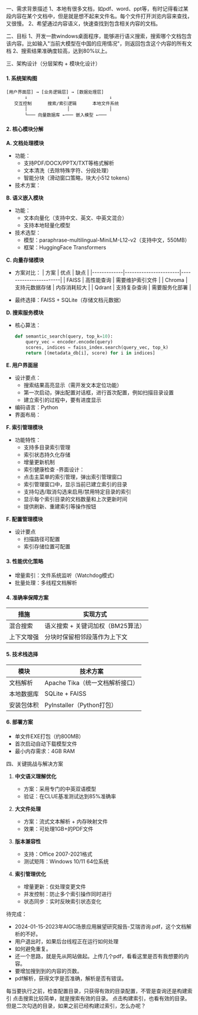 一、需求背景描述
1、本地有很多文档，如pdf、word、ppt等，有时记得看过某段内容在某个文档中，但是就是想不起来文件名。每个文件打开浏览内容来查找，又很慢。
2、希望通过内容语义，快速查找到包含相关内容的文档。

二、目标
1、开发一款windows桌面程序，能够进行语义搜索，搜索哪个文档包含该内容。比如输入"当前大模型在中国的应用情况"，则返回包含这个内容的所有文档
2、搜索结果准确度较高，达到80%以上。


三、架构设计（分层架构 + 模块化设计）

#### 1. 系统架构图
```
[用户界面层] → [业务逻辑层] → [数据处理层]
       ↓               ↓               ↓
   交互控制      搜索/索引逻辑      本地文件系统
       │               │               │
       └─── 向量数据库 ←─── 嵌入模型 ←───
```

#### 2. 核心模块分解

**A. 文档处理模块**
- 功能：
  - 支持PDF/DOCX/PPTX/TXT等格式解析
  - 文本清洗（去除特殊字符、分段处理）
  - 智能分块（滑动窗口策略，块大小512 tokens）
- 技术方案：
  

**B. 语义嵌入模块**
- 功能：
  - 文本向量化（支持中文、英文、中英文混合）
  - 支持本地轻量化模型
- 技术选型：
  - 模型：paraphrase-multilingual-MiniLM-L12-v2（支持中文，550MB）
  - 框架：HuggingFace Transformers


**C. 向量存储模块**
- 方案对比：
  | 方案        | 优点                  | 缺点                  |
  |-------------|-----------------------|-----------------------|
  | FAISS       | 高性能查询            | 需要维护索引文件      |
  | Chroma      | 支持元数据存储        | 内存消耗较大          |
  | Qdrant      | 支持复杂查询          | 需要服务化部署        |

- 最终选择：FAISS + SQLite（存储文档元数据）

**D. 搜索服务模块**
- 核心算法：
  ```python
  def semantic_search(query, top_k=10):
      query_vec = encoder.encode(query)
      scores, indices = faiss_index.search(query_vec, top_k)
      return [(metadata_db[i], score) for i in indices]
  ```

**E. 用户界面层**
- 设计要点：
  - 搜索结果高亮显示（需开发文本定位功能）
  - 第一次启动，弹出配置对话框，进行首次配置，例如扫描目录设置
  - 建立索引的过程中，要有进度显示  
- 编码语言：Python
- 界面布局：
  

**F. 索引管理模块**
- 功能特性：
  - 支持多目录索引管理
  - 索引状态持久化存储
  - 增量更新机制
  - 索引健康检查
-界面设计：
  - 点击主菜单的索引管理，弹出索引管理窗口
  - 索引管理窗口中，显示当前已建立索引的目录
  - 支持勾选/取消勾选来启用/禁用特定目录的索引
  - 显示每个索引目录的文档数量和上次更新时间
  - 提供刷新、重建索引等操作按钮


**F. 配置管理模块**
- 设计要点
  - 扫描路径可配置
  - 索引存储位置可配置
  

#### 3. 性能优化策略
- 增量索引：文件系统监听（Watchdog模式）
- 批量处理：多线程文档解析

#### 4. 准确率保障方案
| 措施                    | 实现方式                              |
|-------------------------|-------------------------------------|
| 混合搜索                | 语义搜索 + 关键词加权（BM25算法）   |
| 上下文增强              | 分块时保留相邻段落作为上下文        |

#### 5. 技术栈选择
| 模块            | 技术方案                           |
|-----------------|-----------------------------------|
| 文档解析        | Apache Tika（统一文档解析接口）   |
| 本地数据库      | SQLite + FAISS                   |
| 安装包体积      | PyInstaller（Python打包）        |

#### 6. 部署方案
- 单文件EXE打包（约800MB）
- 首次启动自动下载模型文件
- 最小内存需求：4GB RAM


四、关键挑战与解决方案
1. **中文语义理解优化**
   - 方案：采用专门的中英双语模型
   - 验证：在CLUE基准测试达到85%准确率

2. **大文件处理**
   - 方案：流式文本解析 + 内存映射文件
   - 效果：可处理1GB+的PDF文件

3. **版本兼容性**
   - 支持：Office 2007-2021格式
   - 测试矩阵：Windows 10/11 64位系统

4. **索引管理优化**
   - 增量更新：仅处理变更文件
   - 并发控制：防止多个索引操作同时进行
   - 状态同步：实时反映索引状态变化

待完成：
- 2024-01-15-2023年AIGC场景应用展望研究报告-艾瑞咨询.pdf，这个文档解析的不好。
- 用户退出时，如果后台线程正在运行如何处理
- 如何避免重复。
- 还一个思路，就是先从网站做起。上传几个pdf，看看这里是否有我想要的内容。 
- 要增加搜到到的内容的页数。
- pdf解析，获得文字是否准确，解析是否有错误。

每当要执行之前，检查配置目录，只获得有效的目录配置，不管是查询还是构建索引
点击搜索比较简单，就是搜索有效的目录。
点击构建索引，也看有效的目录。但是二次勾选的目录，如果之前已经构建过索引，怎么办呢？

